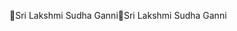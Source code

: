 Sri Lakshmi Sudha Ganni                               S r i   L a k s h m i   S u d h a   G a n n i                                                             